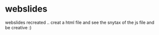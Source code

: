 # webslides
webslides recreated
..
creat a html file and see the snytax of the js file and be creative :)
